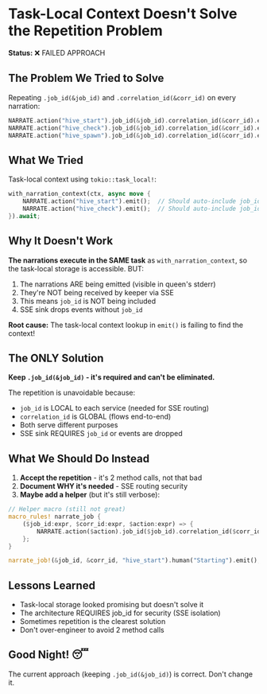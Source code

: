 # Task-Local Context Doesn't Solve the Repetition Problem

**Status:** ❌ FAILED APPROACH

## The Problem We Tried to Solve

Repeating `.job_id(&job_id)` and `.correlation_id(&corr_id)` on every narration:

```rust
NARRATE.action("hive_start").job_id(&job_id).correlation_id(&corr_id).emit();
NARRATE.action("hive_check").job_id(&job_id).correlation_id(&corr_id).emit();
NARRATE.action("hive_spawn").job_id(&job_id).correlation_id(&corr_id).emit();
```

## What We Tried

Task-local context using `tokio::task_local!`:

```rust
with_narration_context(ctx, async move {
    NARRATE.action("hive_start").emit();  // Should auto-include job_id
    NARRATE.action("hive_check").emit();  // Should auto-include job_id
}).await;
```

## Why It Doesn't Work

**The narrations execute in the SAME task** as `with_narration_context`, so the task-local storage is accessible. BUT:

1. The narrations ARE being emitted (visible in queen's stderr)
2. They're NOT being received by keeper via SSE
3. This means `job_id` is NOT being included
4. SSE sink drops events without `job_id`

**Root cause:** The task-local context lookup in `emit()` is failing to find the context!

## The ONLY Solution

**Keep `.job_id(&job_id)` - it's required and can't be eliminated.**

The repetition is unavoidable because:
- `job_id` is LOCAL to each service (needed for SSE routing)
- `correlation_id` is GLOBAL (flows end-to-end)
- Both serve different purposes
- SSE sink REQUIRES `job_id` or events are dropped

## What We Should Do Instead

1. **Accept the repetition** - it's 2 method calls, not that bad
2. **Document WHY it's needed** - SSE routing security
3. **Maybe add a helper** (but it's still verbose):

```rust
// Helper macro (still not great)
macro_rules! narrate_job {
    ($job_id:expr, $corr_id:expr, $action:expr) => {
        NARRATE.action($action).job_id($job_id).correlation_id($corr_id)
    };
}

narrate_job!(&job_id, &corr_id, "hive_start").human("Starting").emit();
```

## Lessons Learned

- Task-local storage looked promising but doesn't solve it
- The architecture REQUIRES job_id for security (SSE isolation)
- Sometimes repetition is the clearest solution
- Don't over-engineer to avoid 2 method calls

## Good Night! 😴

The current approach (keeping `.job_id(&job_id)`) is correct. Don't change it.
